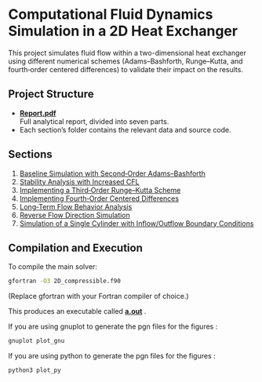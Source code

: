 # Computational Fluid Dynamics Simulation in a 2D Heat Exchanger

This project simulates fluid flow within a two-dimensional heat exchanger using different numerical schemes (Adams–Bashforth, Runge–Kutta, and fourth‑order centered differences) to validate their impact on the results.

## Project Structure

- **[Report.pdf](./Report.pdf)**  
  Full analytical report, divided into seven parts.  
- Each section’s folder contains the relevant data and source code.

## Sections

1. [Baseline Simulation with Second‑Order Adams–Bashforth](./Baseline%20Simulation%20with%20Second-Order%20Adams-Bashforth/)  
2. [Stability Analysis with Increased CFL](./Stability%20Analysis%20with%20Increased%20CFL/)  
3. [Implementing a Third‑Order Runge–Kutta Scheme](./Implementing%20a%20Third-Order%20Runge-Kutta%20Scheme/)  
4. [Implementing Fourth‑Order Centered Differences](./Implementing%20Fourth-Order%20Centered%20Differences/)  
5. [Long‑Term Flow Behavior Analysis](./Long-Term%20Flow%20Behavior%20Analysis/)  
6. [Reverse Flow Direction Simulation](./Reverse%20Flow%20Direction%20Simulation/)  
7. [Simulation of a Single Cylinder with Inflow/Outflow Boundary Conditions](./Simulation%20of%20a%20Single%20Cylinder%20with%20Inflow-Outflow%20Boundary%20Conditions/)  

## Compilation and Execution

To compile the main solver:

```bash
gfortran -O3 2D_compressible.f90
```
(Replace gfortran with your Fortran compiler of choice.)

This produces an executable called **[a.out](./a.out)** .

If you are using gnuplot to generate the pgn files for the figures : 

```bash
gnuplot plot_gnu
```

If you are using python to generate the pgn files for the figures : 

```bush
python3 plot_py
```
